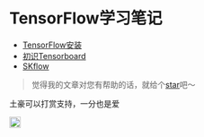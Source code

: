 # TensorFlow学习笔记

- [TensorFlow安装](install.md)
- [初识Tensorboard](tensorboard.md)
- [SKflow](skflow.md)

> 觉得我的文章对您有帮助的话，就给个[star](https://github.com/ahangchen/GDLnotes)吧～

土豪可以打赏支持，一分也是爱

<img src="../../res/wxmoney.jpg" width = "20" height = "20" alt="图片名称" align=center />



